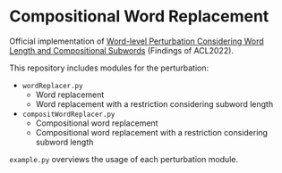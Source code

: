 # Compositional Word Replacement
Official implementation of [Word-level Perturbation Considering Word Length and Compositional Subwords](https://aclanthology.org/2022.findings-acl.258.pdf) (Findings of ACL2022).

This repository includes modules for the perturbation:
- `wordReplacer.py`
    - Word replacement
    - Word replacement with a restriction considering subword length
- `compositWordReplacer.py`
    - Compositional word replacement
    - Compositional word replacement with a restriction considering subword length

`example.py` overviews the usage of each perturbation module.



